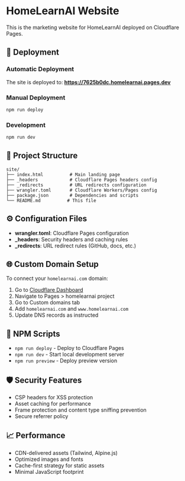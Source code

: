 # HomeLearnAI Website

This is the marketing website for HomeLearnAI deployed on Cloudflare Pages.

## 🚀 Deployment

### Automatic Deployment
The site is deployed to: **https://7625b0dc.homelearnai.pages.dev**

### Manual Deployment
```bash
npm run deploy
```

### Development
```bash
npm run dev
```

## 📁 Project Structure

```
site/
├── index.html          # Main landing page
├── _headers            # Cloudflare Pages headers config
├── _redirects          # URL redirects configuration
├── wrangler.toml       # Cloudflare Workers/Pages config
├── package.json        # Dependencies and scripts
└── README.md          # This file
```

## ⚙️ Configuration Files

- **wrangler.toml**: Cloudflare Pages configuration
- **_headers**: Security headers and caching rules
- **_redirects**: URL redirect rules (GitHub, docs, etc.)

## 🌐 Custom Domain Setup

To connect your `homelearnai.com` domain:

1. Go to [Cloudflare Dashboard](https://dash.cloudflare.com)
2. Navigate to Pages > homelearnai project
3. Go to Custom domains tab
4. Add `homelearnai.com` and `www.homelearnai.com`
5. Update DNS records as instructed

## 🔧 NPM Scripts

- `npm run deploy` - Deploy to Cloudflare Pages
- `npm run dev` - Start local development server
- `npm run preview` - Deploy preview version

## 🛡️ Security Features

- CSP headers for XSS protection
- Asset caching for performance
- Frame protection and content type sniffing prevention
- Secure referrer policy

## 📈 Performance

- CDN-delivered assets (Tailwind, Alpine.js)
- Optimized images and fonts
- Cache-first strategy for static assets
- Minimal JavaScript footprint